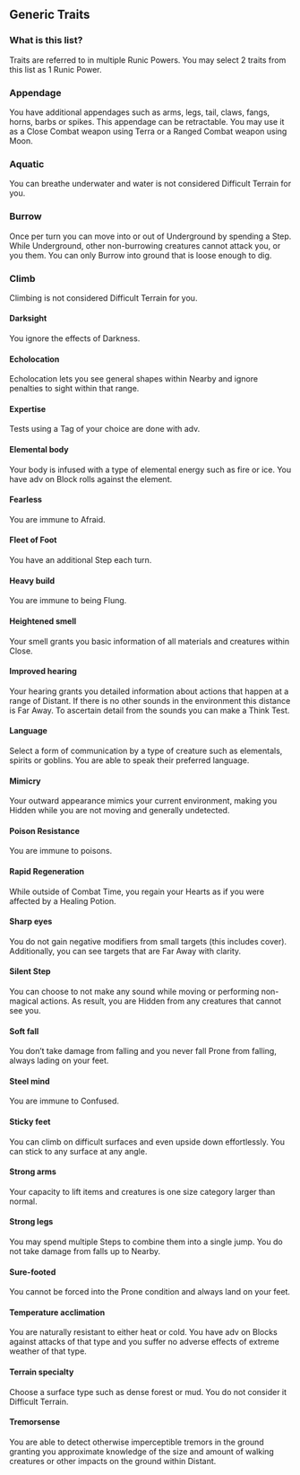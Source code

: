 ## Generic Traits

### What is this list?
Traits are referred to in multiple Runic Powers. You may select 2 traits from this list as 1 Runic Power.

### Appendage
You have additional appendages such as arms, legs, tail, claws, fangs, horns, barbs or spikes. This appendage can be retractable. You may use it as a Close Combat weapon using Terra or a Ranged Combat weapon using Moon.

### Aquatic
You can breathe underwater and water is not considered Difficult Terrain for you.

### Burrow
Once per turn you can move into or out of  Underground by spending a Step. While Underground, other non-burrowing creatures cannot attack you, or you them. You can only Burrow into ground that is loose enough to dig.

### Climb
Climbing is not considered Difficult Terrain for you.

#### Darksight
You ignore the effects of Darkness.

#### Echolocation
Echolocation lets you see general shapes within Nearby and ignore penalties to sight within that range.

#### Expertise
Tests using a Tag of your choice are done with adv.

#### Elemental body
Your body is infused with a type of elemental energy such as fire or ice.  You have adv on Block rolls against the element.

#### Fearless
You are immune to Afraid.

#### Fleet of Foot
You have an additional Step each turn.

#### Heavy build
You are immune to being Flung.

#### Heightened smell		
Your smell grants you basic information of all materials and creatures within Close.

#### Improved hearing		
Your hearing grants you detailed information about actions that happen at a range of Distant. If there is no other sounds in the environment this distance is Far Away. To ascertain detail from the sounds you can make a Think Test.

#### Language
Select a form of communication by a type of creature such as elementals, spirits or goblins. You are able to speak their preferred language.

#### Mimicry
Your outward appearance mimics your current environment, making you Hidden while you are not moving and generally undetected.

#### Poison Resistance
You are immune to poisons.

#### Rapid Regeneration
While outside of Combat Time, you regain your Hearts as if you were affected by a Healing Potion.

#### Sharp eyes	
You do not gain negative modifiers from small targets (this includes cover). Additionally, you can see targets that are Far Away with clarity.

#### Silent Step
You can choose to not make any sound while moving or performing non-magical actions. As result, you are Hidden from any creatures that cannot see you.

#### Soft fall
You don’t take damage from falling and you never fall Prone from falling, always lading on your feet.

#### Steel mind
You are immune to Confused.

#### Sticky feet		
You can climb on difficult surfaces and even upside down effortlessly. You can stick to any surface at any angle.

#### Strong arms
Your capacity to lift items and creatures is one size category larger than normal.

#### Strong legs
You may spend multiple Steps to combine them into a single jump. You do not take damage from falls up to Nearby.

#### Sure-footed
You cannot be forced into the Prone condition and always land on your feet.

#### Temperature acclimation
You are naturally resistant to either heat or cold. You have adv on Blocks against attacks of that type and you suffer no adverse effects of extreme weather of that type.

#### Terrain specialty
Choose a surface type such as dense forest or mud. You do not consider it Difficult Terrain.

#### Tremorsense
You are able to detect otherwise imperceptible tremors in the ground granting you approximate knowledge of the size and amount of walking creatures or other impacts on the ground within Distant.
